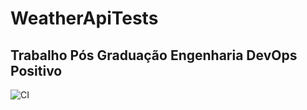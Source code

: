 # WeatherApiTests
## Trabalho Pós Graduação Engenharia DevOps Positivo

![CI](https://github.com/julianoalm/WeatherApiTests/workflows/CI/badge.svg)
